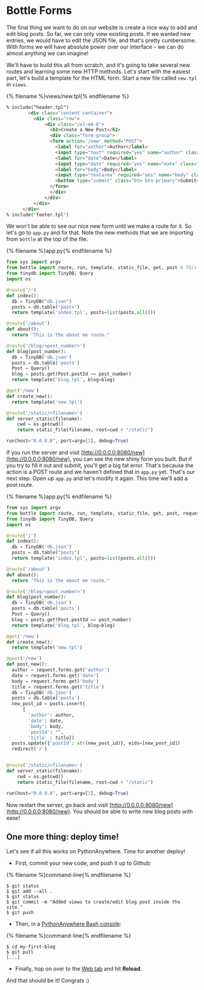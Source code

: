 # Bottle Forms

The final thing we want to do on our website is create a nice way to add and edit blog posts. So far, we can only view existing posts.  If we wanted new entries, we would have to edit the JSON file, and that's pretty cumbersome.  With forms we will have absolute power over our interface – we can do almost anything we can imagine!

We'll have to build this all from scratch, and it's going to take several new routes and learning some new HTTP methods.  Let's start with the easiest part, let's build a template for the HTML form.  Start a new file called `new.tpl` in `views`.

{% filename %}views/new.tpl{% endfilename %}
```html
% include("header.tpl")
        <div class="content container">
          <div class="row">
              <div class="col-md-8">
                <h2>Create a New Post</h2>
                <div class="form-group">
                <form action='/new' method="POST">
                  <label for="author">Author</label>
                  <input type="text" required="yes" name="author" class="form-control"></input><br>
                  <label for="date">Date</label>
                  <input type="date" required="yes" name="date" class="form-control"></input><br>
                  <label for="body">Body</label>
                  <input type="textarea" required="yes" name="body" class="form-control"></input><br>
                  <button type="submit" class="btn btn-primary">Submit</button>
                </form>
                </div>
              </div>
          </div>
      </div>
% include('footer.tpl')
```

We won't be able to see our nice new form until we make a route for it.  So let's go to `app.py` and fix that.  Note the new methods that we are importing from `bottle` at the top of the file.

{% filename %}app.py{% endfilename %}
```python
from sys import argv
from bottle import route, run, template, static_file, get, post # This line is new!!!
from tinydb import TinyDB, Query
import os

@route('/')
def index():
  db = TinyDB("db.json")
  posts = db.table("posts")
  return template('index.tpl', posts=list(posts.all()))

@route('/about')
def about():
  return "This is the about me route."

@route('/blog/<post_number>')
def blog(post_number):
  db = TinyDB('db.json')
  posts = db.table('posts')
  Post = Query()
  blog = posts.get(Post.postId == post_number)
  return template('blog.tpl', blog=blog)

@get('/new')
def create_new():
  return template('new.tpl')

@route('/static/<filename>')
def server_static(filename):
    cwd = os.getcwd()
    return static_file(filename, root=cwd + "/static")

run(host="0.0.0.0", port=argv[1], debug=True)
```

If you run the server and visit [http://0.0.0.0:8080/new](http://0.0.0.0:8080/new), you can see the new shiny form you built.  But if you try to fill it out and submit, you'll get a big fat error.  That's because the action is a POST route and we haven't defined that in `app.py` yet.  That's our next step.  Open up `app.py` and let's modify it again.  This time we'll add a post route.

{% filename %}app.py{% endfilename %}
```python
from sys import argv
from bottle import route, run, template, static_file, get, post, request, redirect # This line is new!!!
from tinydb import TinyDB, Query
import os

@route('/')
def index():
  db = TinyDB("db.json")
  posts = db.table("posts")
  return template('index.tpl', posts=list(posts.all()))

@route('/about')
def about():
  return "This is the about me route."

@route('/blog/<post_number>')
def blog(post_number):
  db = TinyDB('db.json')
  posts = db.table('posts')
  Post = Query()
  blog = posts.get(Post.postId == post_number)
  return template('blog.tpl', blog=blog)

@get('/new')
def create_new():
  return template('new.tpl')

@post('/new')
def post_new():
  author = request.forms.get('author')
  date = request.forms.get('date')
  body = request.forms.get('body')
  title = request.forms.get('title')
  db = TinyDB('db.json')
  posts = db.table('posts')
  new_post_id = posts.insert(
      {
        'author': author,
        'date': date,
        'body': body,
        'postId': "",
        'title' : title})
  posts.update({'postId': str(new_post_id)}, eids=[new_post_id])
  redirect('/')


@route('/static/<filename>')
def server_static(filename):
    cwd = os.getcwd()
    return static_file(filename, root=cwd + "/static")

run(host="0.0.0.0", port=argv[1], debug=True)
```

Now restart the server, go back and visit [http://0.0.0.0:8080/new](http://0.0.0.0:8080/new).  You should be able to write new blog posts with ease!

## One more thing: deploy time!

Let's see if all this works on PythonAnywhere. Time for another deploy!

* First, commit your new code, and push it up to Github:

{% filename %}command-line{% endfilename %}
```
$ git status
$ git add --all .
$ git status
$ git commit -m "Added views to create/edit blog post inside the site."
$ git push
```

* Then, in a [PythonAnywhere Bash console](https://www.pythonanywhere.com/consoles/):

{% filename %}command-line{% endfilename %}
```
$ cd my-first-blog
$ git pull
[...]
```

* Finally, hop on over to the [Web tab](https://www.pythonanywhere.com/web_app_setup/) and hit **Reload**.


And that should be it! Congrats :)
